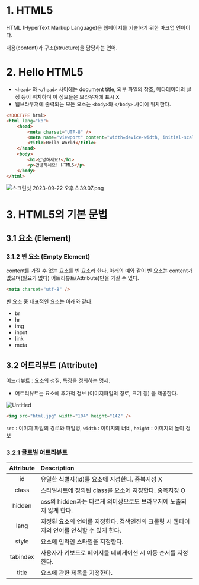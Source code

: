 # 1. HTML5

HTML (HyperText Markup Language)은 웹페이지를 기술하기 위한 마크업 언어이다.

내용(content)과 구조(structure)을 담당하는 언어.

# 2. Hello HTML5

-   `<head>` 와 `</head>` 사이에는 document title, 외부 파일의 참조, 메타데이터의 설정 등이 위치하며 이 정보들은 브라우저에 표시 X
-   웹브라우저에 출력되는 모든 요소는 `<body>`와 `</body>` 사이에 위치한다.

```html
<!DOCTYPE html>
<html lang="ko">
    <head>
        <meta charset="UTF-8" />
        <meta name="viewport" content="width=device-width, initial-scale=1.0" />
        <title>Hello World</title>
    </head>
    <body>
        <h1>안녕하세요!</h1>
        <p>안녕하세요! HTML5</p>
    </body>
</html>
```

![스크린샷 2023-09-22 오후 8.39.07.png](https://www.notion.so/dobbyreact/Hello-HTML5-b8a867fb3c1148418eaeab4f3f1ab852?pvs=4#05d0ebd240d14f4e888023c9d518c362)

# 3. HTML5의 기본 문법

## 3.1 요소 (Element)

### 3.1.2 빈 요소 (Empty Element)

content를 가질 수 없는 요소를 빈 요소라 한다. 아래의 예와 같이 빈 요소는 content가 없으며(필요가 없다) 어트리뷰트(Attribute)만을 가질 수 있다.

```html
<meta charset="utf-8" />
```

빈 요소 중 대표적인 요소는 아래와 같다.

-   br
-   hr
-   img
-   input
-   link
-   meta

## 3.2 어트리뷰트 (Attribute)

어드리뷰트 : 요소의 성질, 특징을 정의하는 명세.

-   어트리뷰트는 요소에 추가적 정보 (이미지파일의 경로, 크기 등) 을 제공한다.

![Untitled](https://prod-files-secure.s3.us-west-2.amazonaws.com/fa9bcf14-e8fb-4f87-a132-69cefc740723/a303eb77-0312-4ce2-bc66-af88ae06ed56/Untitled.png)

```html
<img src="html.jpg" width="104" height="142" />
```

`src` : 이미지 파일의 경로와 파일명, `width` : 이미지의 너비, `height` : 이미지의 높이 정보

### 3.2.1 글로벌 어트리뷰트

| Attribute | Description                                                                                |
| :-------: | :----------------------------------------------------------------------------------------- |
|    id     | 유일한 식별자(id)를 요소에 지정한다. 중복지정 X                                            |
|   class   | 스타일시트에 정의된 class를 요소에 지정한다. 중복지정 O                                    |
|  hidden   | css의 hidden과는 다르게 의미상으로도 브라우저에 노출되지 않게 한다.                        |
|   lang    | 지정된 요소의 언어를 지정한다. 검색엔진의 크롤링 시 웹페이지의 언어를 인식할 수 있게 한다. |
|   style   | 요소에 인라인 스타일을 지정한다.                                                           |
| tabindex  | 사용자가 키보드로 페이지를 네비게이션 시 이동 순서를 지정한다.                             |
|   title   | 요소에 관한 제목을 지정한다.                                                               |
